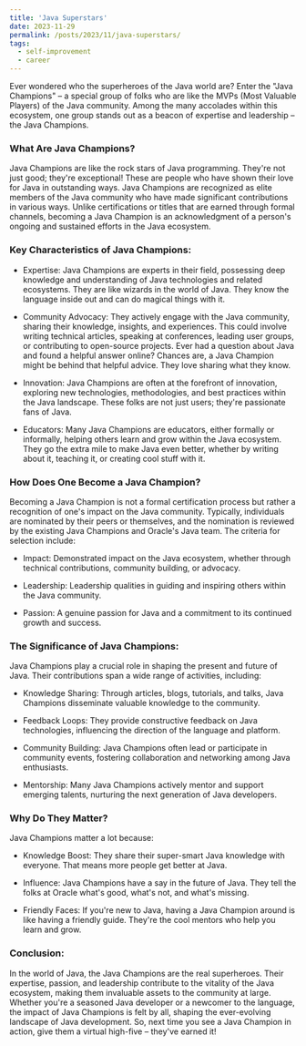 ```yaml
---
title: 'Java Superstars'
date: 2023-11-29
permalink: /posts/2023/11/java-superstars/
tags:
  - self-improvement
  - career
---
```


Ever wondered who the superheroes of the Java world are? Enter the "Java Champions" – a special group of folks who are like the MVPs (Most Valuable Players) of the Java community. Among the many accolades within this ecosystem, one group stands out as a beacon of expertise and leadership – the Java Champions.

### What Are Java Champions?

Java Champions are like the rock stars of Java programming. They're not just good; they're exceptional! These are people who have shown their love for Java in outstanding ways. Java Champions are recognized as elite members of the Java community who have made significant contributions in various ways. Unlike certifications or titles that are earned through formal channels, becoming a Java Champion is an acknowledgment of a person's ongoing and sustained efforts in the Java ecosystem.

### Key Characteristics of Java Champions:

* Expertise: Java Champions are experts in their field, possessing deep knowledge and understanding of Java technologies and related ecosystems. They are like wizards in the world of Java. They know the language inside out and can do magical things with it.

* Community Advocacy: They actively engage with the Java community, sharing their knowledge, insights, and experiences. This could involve writing technical articles, speaking at conferences, leading user groups, or contributing to open-source projects. Ever had a question about Java and found a helpful answer online? Chances are, a Java Champion might be behind that helpful advice. They love sharing what they know.

* Innovation: Java Champions are often at the forefront of innovation, exploring new technologies, methodologies, and best practices within the Java landscape. These folks are not just users; they're passionate fans of Java.

* Educators: Many Java Champions are educators, either formally or informally, helping others learn and grow within the Java ecosystem. They go the extra mile to make Java even better, whether by writing about it, teaching it, or creating cool stuff with it.

### How Does One Become a Java Champion?

Becoming a Java Champion is not a formal certification process but rather a recognition of one's impact on the Java community. Typically, individuals are nominated by their peers or themselves, and the nomination is reviewed by the existing Java Champions and Oracle's Java team. The criteria for selection include:

* Impact: Demonstrated impact on the Java ecosystem, whether through technical contributions, community building, or advocacy.

* Leadership: Leadership qualities in guiding and inspiring others within the Java community.

* Passion: A genuine passion for Java and a commitment to its continued growth and success.

### The Significance of Java Champions:

Java Champions play a crucial role in shaping the present and future of Java. Their contributions span a wide range of activities, including:

* Knowledge Sharing: Through articles, blogs, tutorials, and talks, Java Champions disseminate valuable knowledge to the community.

* Feedback Loops: They provide constructive feedback on Java technologies, influencing the direction of the language and platform.

* Community Building: Java Champions often lead or participate in community events, fostering collaboration and networking among Java enthusiasts.

* Mentorship: Many Java Champions actively mentor and support emerging talents, nurturing the next generation of Java developers.

### Why Do They Matter?

Java Champions matter a lot because:

* Knowledge Boost: They share their super-smart Java knowledge with everyone. That means more people get better at Java.

* Influence: Java Champions have a say in the future of Java. They tell the folks at Oracle what's good, what's not, and what's missing.

* Friendly Faces: If you're new to Java, having a Java Champion around is like having a friendly guide. They're the cool mentors who help you learn and grow.

### Conclusion:

In the world of Java, the Java Champions are the real superheroes. Their expertise, passion, and leadership contribute to the vitality of the Java ecosystem, making them invaluable assets to the community at large. Whether you're a seasoned Java developer or a newcomer to the language, the impact of Java Champions is felt by all, shaping the ever-evolving landscape of Java development. So, next time you see a Java Champion in action, give them a virtual high-five – they've earned it! 
